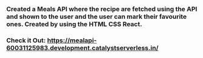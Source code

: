 ### Created a Meals API where the recipe are fetched using the API and shown to the user and the user can mark their favourite ones. Created by using the HTML CSS React.

### Check it Out: https://mealapi-60031125983.development.catalystserverless.in/
 
